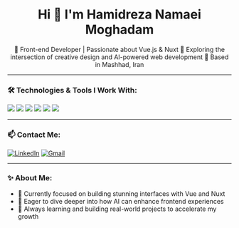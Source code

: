 <h1 align="center">Hi 👋 I'm Hamidreza Namaei Moghadam</h1>

<p align="center">
🎯 Front-end Developer | Passionate about Vue.js & Nuxt  
🚀 Exploring the intersection of creative design and AI-powered web development  
📍 Based in Mashhad, Iran
</p>

---

### 🛠 Technologies & Tools I Work With:
<p align="left">
  <img src="https://img.shields.io/badge/HTML5-E34F26?style=for-the-badge&logo=html5&logoColor=white" />
  <img src="https://img.shields.io/badge/CSS3-1572B6?style=for-the-badge&logo=css3&logoColor=white" />
  <img src="https://img.shields.io/badge/Bootstrap-563D7C?style=for-the-badge&logo=bootstrap&logoColor=white" />
  <img src="https://img.shields.io/badge/JavaScript-F7DF1E?style=for-the-badge&logo=javascript&logoColor=black" />
  <img src="https://img.shields.io/badge/Vue.js-35495E?style=for-the-badge&logo=vue.js&logoColor=4FC08D" />
  <img src="https://img.shields.io/badge/Nuxt.js-00DC82?style=for-the-badge&logo=nuxt.js&logoColor=white" />
</p>

---

<!--

### 📈 My GitHub Stats:
![Hamidreza's GitHub stats](https://github-readme-stats.vercel.app/api?username=HamidrezaNamaeiMoghadam&show_icons=true&theme=radical)

---
-->

### 📫 Contact Me:
[![LinkedIn](https://img.shields.io/badge/LinkedIn-blue?style=flat&logo=linkedin&labelColor=blue)](https://www.linkedin.com/in/hamidreza-namaei-moghadam-521085307)
[![Gmail](https://img.shields.io/badge/Gmail-red?style=flat&logo=gmail&labelColor=red)](mailto:namaei.dev@gmail.com)

---

### ✨ About Me:
- 🎯 Currently focused on building stunning interfaces with Vue and Nuxt  
- 💬 Eager to dive deeper into how AI can enhance frontend experiences  
- 🧠 Always learning and building real-world projects to accelerate my growth  
